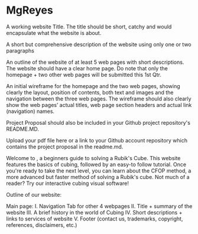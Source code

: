 # MgReyes

A working website Title. The title should be short, catchy and would encapsulate what the website is about.

A short but comprehensive description of the website using only one or two paragraphs

An outline of the website of at least 5 web pages with short descriptions.  The website should have a clear home page. Do note that only the homepage + two other web pages will be submitted this 1st Qtr.

An initial wireframe for the homepage and the two web pages, showing clearly the layout, position of contents, both text and images and the navigation between the three web pages.  The wireframe should also clearly show the web pages’ actual titles, web page section headers and actual link (navigation) names.


Project Proposal should also be included in your Github project repository's README.MD.  

Upload your pdf file here or a link to your Github account repository which contains the project proposal in the readme.md.

Welcome to , a beginners guide to solving a Rubik's Cube. This website features the basics of cubing, followed by an easy-to follow tutorial. Once you're ready to take the next level, you can learn about the CFOP method, a more advanced but faster method of solving a Rubik's cube. Not much of a reader? Try our interactive cubing visual software!

Outline of our website:

Main page: 
I. Navigation Tab for other 4 webpages
II. Title + summary of the website
III. A brief history in the world of Cubing 
IV. Short descriptions + links to services of website 
V. Footer (contact us, trademarks, copyright, references, disclaimers, etc.)
